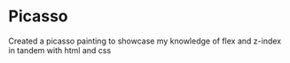 # Picasso
Created a picasso painting to showcase my knowledge of flex and z-index in tandem with html and css